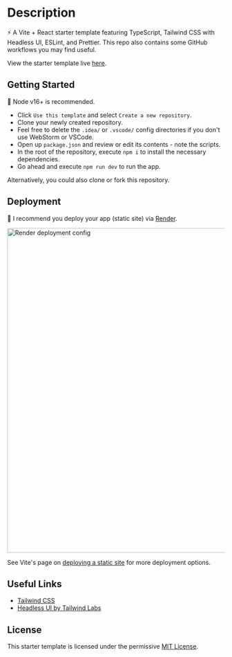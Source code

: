 # Description

⚡ A Vite + React starter template featuring TypeScript, Tailwind CSS with Headless UI, ESLint, and Prettier. This repo also contains some GitHub workflows you may find useful.

View the starter template live [here](https://moovite.onrender.com).

## Getting Started

🚩 Node v16+ is recommended.

-   Click `Use this template` and select `Create a new repository`.
-   Clone your newly created repository.
-   Feel free to delete the `.idea/` or `.vscode/` config directories if you don't use WebStorm or VSCode.
-   Open up `package.json` and review or edit its contents - note the scripts.
-   In the root of the repository, execute `npm i` to install the necessary dependencies.
-   Go ahead and execute `npm run dev` to run the app.

Alternatively, you could also clone or fork this repository.

## Deployment

🚀 I recommend you deploy your app (static site) via [Render](https://render.com/).

<img width="750" alt="Render deployment config" src="https://user-images.githubusercontent.com/28689428/203065767-2dd74be6-b70d-4520-b596-fbd1dfe59245.png">

See Vite's page on [deploying a static site](https://vitejs.dev/guide/static-deploy.html) for more deployment options.

## Useful Links

-   [Tailwind CSS](https://tailwindcss.com/docs/installation)
-   [Headless UI by Tailwind Labs](https://headlessui.com/)

## License

This starter template is licensed under the permissive [MIT License](https://github.com/mooship/mooship-vite/blob/main/LICENSE).
